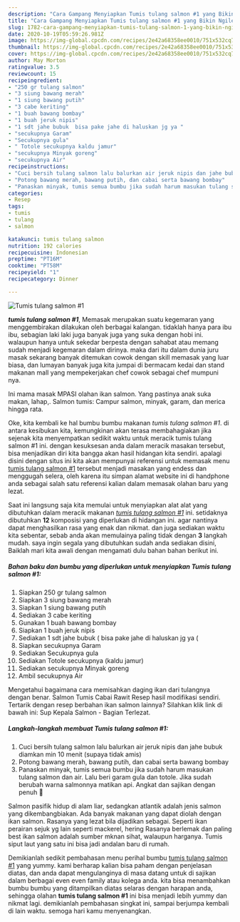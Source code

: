 ```yaml
---
description: "Cara Gampang Menyiapkan Tumis tulang salmon #1 yang Bikin Ngiler"
title: "Cara Gampang Menyiapkan Tumis tulang salmon #1 yang Bikin Ngiler"
slug: 1782-cara-gampang-menyiapkan-tumis-tulang-salmon-1-yang-bikin-ngiler
date: 2020-10-19T05:59:26.981Z
image: https://img-global.cpcdn.com/recipes/2e42a68358ee0010/751x532cq70/tumis-tulang-salmon-1-foto-resep-utama.jpg
thumbnail: https://img-global.cpcdn.com/recipes/2e42a68358ee0010/751x532cq70/tumis-tulang-salmon-1-foto-resep-utama.jpg
cover: https://img-global.cpcdn.com/recipes/2e42a68358ee0010/751x532cq70/tumis-tulang-salmon-1-foto-resep-utama.jpg
author: May Morton
ratingvalue: 3.5
reviewcount: 15
recipeingredient:
- "250 gr tulang salmon"
- "3 siung bawang merah"
- "1 siung bawang putih"
- "3 cabe keriting"
- "1 buah bawang bombay"
- "1 buah jeruk nipis"
- "1 sdt jahe bubuk  bisa pake jahe di haluskan jg ya "
- "secukupnya Garam"
- "Secukupnya gula"
- " Totole secukupnya kaldu jamur"
- "secukupnya Minyak goreng"
- "secukupnya Air"
recipeinstructions:
- "Cuci bersih tulang salmon lalu balurkan air jeruk nipis dan jahe bubuk diamkan min 10 menit (supaya tidak amis)"
- "Potong bawang merah, bawang putih, dan cabai serta bawang bombay"
- "Panaskan minyak, tumis semua bumbu jika sudah harum masukan tulang salmon dan air. Lalu beri garam gula dan totole. Jika sudah berubah warna salmonnya matikan api. Angkat dan sajikan dengan penuh 💖"
categories:
- Resep
tags:
- tumis
- tulang
- salmon

katakunci: tumis tulang salmon 
nutrition: 192 calories
recipecuisine: Indonesian
preptime: "PT16M"
cooktime: "PT58M"
recipeyield: "1"
recipecategory: Dinner

---
```



![Tumis tulang salmon #1](https://img-global.cpcdn.com/recipes/2e42a68358ee0010/751x532cq70/tumis-tulang-salmon-1-foto-resep-utama.jpg)

<b><i>tumis tulang salmon #1</i></b>, Memasak merupakan suatu kegemaran yang menggembirakan dilakukan oleh berbagai kalangan. tidaklah hanya para ibu ibu, sebagian laki laki juga banyak juga yang suka dengan hobi ini. walaupun hanya untuk sekedar berpesta dengan sahabat atau memang sudah menjadi kegemaran dalam dirinya. maka dari itu dalam dunia juru masak sekarang banyak ditemukan cowok dengan skill memasak yang luar biasa, dan lumayan banyak juga kita jumpai di bermacam kedai dan stand makanan mall yang mempekerjakan chef cowok sebagai chef mumpuni nya.

Ini mama masak MPASI olahan ikan salmon. Yang pastinya anak suka makan, lahap,. Salmon tumis: Campur salmon, minyak, garam, dan merica hingga rata.

Oke, kita kembali ke hal bumbu bumbu makanan <i>tumis tulang salmon #1</i>. di antara kesibukan kita, kemungkinan akan terasa membahagiakan jika sejenak kita menyempatkan sedikit waktu untuk meracik tumis tulang salmon #1 ini. dengan kesuksesan anda dalam meracik masakan tersebut, bisa menjadikan diri kita bangga akan hasil hidangan kita sendiri. apalagi disini dengan situs ini kita akan mempunyai referensi untuk memasak menu <u>tumis tulang salmon #1</u> tersebut menjadi masakan yang endess dan menggugah selera, oleh karena itu simpan alamat website ini di handphone anda sebagai salah satu referensi kalian dalam memasak olahan baru yang lezat.


Saat ini langsung saja kita memulai untuk menyiapkan alat alat yang dibutuhkan dalam meracik makanan <u><i>tumis tulang salmon #1</i></u> ini. setidaknya dibutuhkan <b>12</b> komposisi yang diperlukan di hidangan ini. agar nantinya dapat menghasilkan rasa yang enak dan nikmat. dan juga sediakan waktu kita sebentar, sebab anda akan memulainya paling tidak dengan <b>3</b> langkah mudah. saya ingin segala yang dibutuhkan sudah anda sediakan disini, Baiklah mari kita awali dengan mengamati dulu bahan bahan berikut ini.

<!--inarticleads1-->

##### Bahan baku dan bumbu yang diperlukan untuk menyiapkan Tumis tulang salmon #1:

1. Siapkan 250 gr tulang salmon
1. Siapkan 3 siung bawang merah
1. Siapkan 1 siung bawang putih
1. Sediakan 3 cabe keriting
1. Gunakan 1 buah bawang bombay
1. Siapkan 1 buah jeruk nipis
1. Sediakan 1 sdt jahe bubuk ( bisa pake jahe di haluskan jg ya (
1. Siapkan secukupnya Garam
1. Sediakan Secukupnya gula
1. Sediakan  Totole secukupnya (kaldu jamur)
1. Sediakan secukupnya Minyak goreng
1. Ambil secukupnya Air


Mengetahui bagaimana cara memisahkan daging ikan dari tulangnya dengan benar. Salmon Tumis Cabai Rawit Resep hasil modifikasi sendiri. Tertarik dengan resep berbahan ikan salmon lainnya? Silahkan klik link di bawah ini: Sup Kepala Salmon - Bagian Terlezat. 

<!--inarticleads2-->

##### Langkah-langkah membuat Tumis tulang salmon #1:

1. Cuci bersih tulang salmon lalu balurkan air jeruk nipis dan jahe bubuk diamkan min 10 menit (supaya tidak amis)
1. Potong bawang merah, bawang putih, dan cabai serta bawang bombay
1. Panaskan minyak, tumis semua bumbu jika sudah harum masukan tulang salmon dan air. Lalu beri garam gula dan totole. Jika sudah berubah warna salmonnya matikan api. Angkat dan sajikan dengan penuh 💖


Salmon pasifik hidup di alam liar, sedangkan atlantik adalah jenis salmon yang dikembangbiakan. Ada banyak makanan yang dapat diolah dengan ikan salmon. Rasanya yang lezat bila dijadikan sebagai. Seperti ikan perairan sejuk yg lain seperti mackerel, hering Rasanya berlemak dan paling best ikan salmon adalah sumber mknan sihat, walaupun harganya. Tumis siput laut yang satu ini bisa jadi andalan baru di rumah. 

Demikianlah sedikit pembahasan menu perihal bumbu <u>tumis tulang salmon #1</u> yang yummy. kami berharap kalian bisa paham dengan penjelasan diatas, dan anda dapat mengulanginya di masa datang untuk di sajikan dalam berbagai even even family atau kolega anda. kita bisa menambahkan bumbu bumbu yang ditampilkan diatas selaras dengan harapan anda, sehingga olahan <b>tumis tulang salmon #1</b> ini bisa menjadi lebih yummy dan nikmat lagi. demikianlah pembahasan singkat ini, sampai berjumpa kembali di lain waktu. semoga hari kamu menyenangkan.
